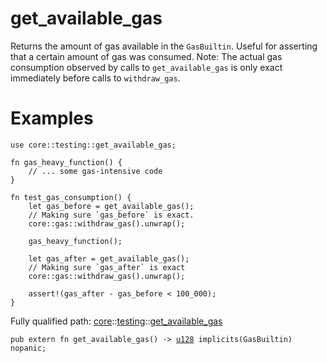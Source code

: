 # get_available_gas

Returns the amount of gas available in the `GasBuiltin`.
Useful for asserting that a certain amount of gas was consumed.
Note: The actual gas consumption observed by calls to `get_available_gas` is only exact
immediately before calls to `withdraw_gas`.
# Examples

```cairo
use core::testing::get_available_gas;

fn gas_heavy_function() {
    // ... some gas-intensive code
}

fn test_gas_consumption() {
    let gas_before = get_available_gas();
    // Making sure `gas_before` is exact.
    core::gas::withdraw_gas().unwrap();

    gas_heavy_function();

    let gas_after = get_available_gas();
    // Making sure `gas_after` is exact
    core::gas::withdraw_gas().unwrap();

    assert!(gas_after - gas_before < 100_000);
}
```

Fully qualified path: [core](./core.md)::[testing](./core-testing.md)::[get_available_gas](./core-testing-get_available_gas.md)

<pre><code class="language-cairo">pub extern fn get_available_gas() -&gt; <a href="core-integer-u128.html">u128</a> implicits(GasBuiltin) nopanic;</code></pre>

